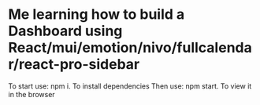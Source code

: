 # Me learning how to build a Dashboard using React/mui/emotion/nivo/fullcalendar/react-pro-sidebar

To start use: npm i. To install dependencies
Then use: npm start. To view it in the browser
